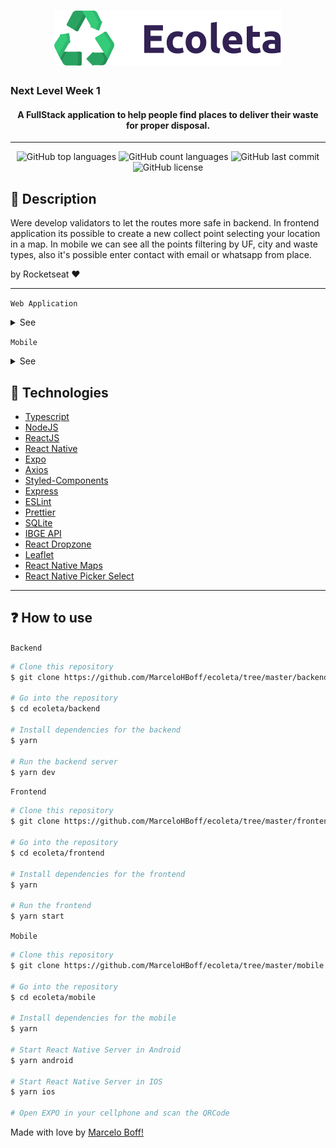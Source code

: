 <h1 align="center">
  <img src="./.github/assets/logo.svg" alt="Ecoleta" />
</h1>

<h3>Next Level Week 1
  <h4 align="center">
    A FullStack application to help people find places to deliver their waste for proper disposal.
  </h4>
</h3>

---

<p align="center">
  <img alt="GitHub top languages" src="https://img.shields.io/github/languages/top/MarceloHBoff/ecoleta.svg">

  <img alt="GitHub count languages" src="https://img.shields.io/github/languages/count/MarceloHBoff/ecoleta.svg">

  <img alt="GitHub last commit" src="https://img.shields.io/github/last-commit/MarceloHBoff/ecoleta.svg">

  <img alt="GitHub license" src="https://img.shields.io/github/license/MarceloHBoff/ecoleta.svg">
</p>

<h2>📔 Description</h2>

Were develop validators to let the routes more safe in backend. In frontend application its possible to create a new
collect point selecting your location in a map. In mobile we can see all the points filtering by UF, city and waste types, also it's possible enter contact with email or whatsapp from place.

by Rocketseat ❤️

---

`Web Application`

<details>
  <summary>See</summary>

![Frontend](.github/assets/frontend.gif)

</details>

`Mobile`

<details>
  <summary>See</summary>

![Mobile](.github/assets/mobile.gif)

</details>

<h2>🚀 Technologies</h2>

- [Typescript](https://www.typescriptlang.org/)
- [NodeJS](https://nodejs.org)
- [ReactJS](https://reactjs.org/)
- [React Native](https://facebook.github.io/react-native/)
- [Expo](https://expo.io/)
- [Axios](https://github.com/axios/axios)
- [Styled-Components](https://styled-components.com/)
- [Express](https://expressjs.com/pt-br/)
- [ESLint](https://eslint.org/)
- [Prettier](https://prettier.io/)
- [SQLite](https://www.sqlite.org/index.html)
- [IBGE API](https://servicodados.ibge.gov.br/api/docs)
- [React Dropzone](https://react-dropzone.js.org/)
- [Leaflet](https://leafletjs.com/)
- [React Native Maps](https://www.npmjs.com/package/react-native-maps)
- [React Native Picker Select](https://www.npmjs.com/package/react-native-picker-select)

---

<h2>❓ How to use</h2>

`Backend`

```bash
# Clone this repository
$ git clone https://github.com/MarceloHBoff/ecoleta/tree/master/backend

# Go into the repository
$ cd ecoleta/backend

# Install dependencies for the backend
$ yarn

# Run the backend server
$ yarn dev
```

`Frontend`

```bash
# Clone this repository
$ git clone https://github.com/MarceloHBoff/ecoleta/tree/master/frontend

# Go into the repository
$ cd ecoleta/frontend

# Install dependencies for the frontend
$ yarn

# Run the frontend
$ yarn start
```

`Mobile`

```bash
# Clone this repository
$ git clone https://github.com/MarceloHBoff/ecoleta/tree/master/mobile

# Go into the repository
$ cd ecoleta/mobile

# Install dependencies for the mobile
$ yarn

# Start React Native Server in Android
$ yarn android

# Start React Native Server in IOS
$ yarn ios

# Open EXPO in your cellphone and scan the QRCode
```

Made with love by [Marcelo Boff!](https://www.linkedin.com/in/marcelo-boff)
